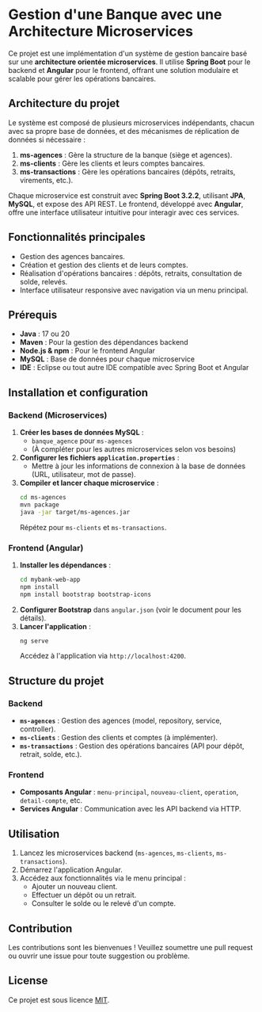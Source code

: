 # Gestion d'une Banque avec une Architecture Microservices

Ce projet est une implémentation d'un système de gestion bancaire basé sur une **architecture orientée microservices**. Il utilise **Spring Boot** pour le backend et **Angular** pour le frontend, offrant une solution modulaire et scalable pour gérer les opérations bancaires.

## Architecture du projet

Le système est composé de plusieurs microservices indépendants, chacun avec sa propre base de données, et des mécanismes de réplication de données si nécessaire :

1. **ms-agences** : Gère la structure de la banque (siège et agences).
2. **ms-clients** : Gère les clients et leurs comptes bancaires.
3. **ms-transactions** : Gère les opérations bancaires (dépôts, retraits, virements, etc.).

Chaque microservice est construit avec **Spring Boot 3.2.2**, utilisant **JPA**, **MySQL**, et expose des API REST. Le frontend, développé avec **Angular**, offre une interface utilisateur intuitive pour interagir avec ces services.

## Fonctionnalités principales

- Gestion des agences bancaires.
- Création et gestion des clients et de leurs comptes.
- Réalisation d'opérations bancaires : dépôts, retraits, consultation de solde, relevés.
- Interface utilisateur responsive avec navigation via un menu principal.

## Prérequis

- **Java** : 17 ou 20
- **Maven** : Pour la gestion des dépendances backend
- **Node.js & npm** : Pour le frontend Angular
- **MySQL** : Base de données pour chaque microservice
- **IDE** : Eclipse ou tout autre IDE compatible avec Spring Boot et Angular

## Installation et configuration

### Backend (Microservices)
1. **Créer les bases de données MySQL** :
   - `banque_agence` pour `ms-agences`
   - (À compléter pour les autres microservices selon vos besoins)
2. **Configurer les fichiers `application.properties`** :
   - Mettre à jour les informations de connexion à la base de données (URL, utilisateur, mot de passe).
3. **Compiler et lancer chaque microservice** :
   ```bash
   cd ms-agences
   mvn package
   java -jar target/ms-agences.jar
   ```
   Répétez pour `ms-clients` et `ms-transactions`.

### Frontend (Angular)
1. **Installer les dépendances** :
   ```bash
   cd mybank-web-app
   npm install
   npm install bootstrap bootstrap-icons
   ```
2. **Configurer Bootstrap** dans `angular.json` (voir le document pour les détails).
3. **Lancer l'application** :
   ```bash
   ng serve
   ```
   Accédez à l'application via `http://localhost:4200`.

## Structure du projet

### Backend
- **`ms-agences`** : Gestion des agences (model, repository, service, controller).
- **`ms-clients`** : Gestion des clients et comptes (à implémenter).
- **`ms-transactions`** : Gestion des opérations bancaires (API pour dépôt, retrait, solde, etc.).

### Frontend
- **Composants Angular** : `menu-principal`, `nouveau-client`, `operation`, `detail-compte`, etc.
- **Services Angular** : Communication avec les API backend via HTTP.

## Utilisation

1. Lancez les microservices backend (`ms-agences`, `ms-clients`, `ms-transactions`).
2. Démarrez l'application Angular.
3. Accédez aux fonctionnalités via le menu principal :
   - Ajouter un nouveau client.
   - Effectuer un dépôt ou un retrait.
   - Consulter le solde ou le relevé d'un compte.

## Contribution

Les contributions sont les bienvenues ! Veuillez soumettre une pull request ou ouvrir une issue pour toute suggestion ou problème.

## License

Ce projet est sous licence [MIT](LICENSE).

